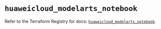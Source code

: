 # `huaweicloud_modelarts_notebook`

Refer to the Terraform Registry for docs: [`huaweicloud_modelarts_notebook`](https://registry.terraform.io/providers/huaweicloud/huaweicloud/1.71.1/docs/resources/modelarts_notebook).
